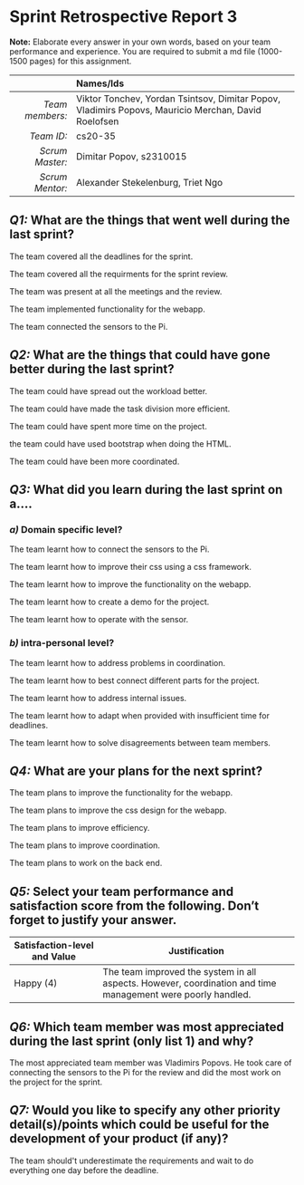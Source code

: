 # Sprint Retrospective Report 3

**Note:** Elaborate every answer in your own words, based on your team performance and experience. You are required to submit a md file (1000-1500 pages) for this assignment.
 
|                  | **Names/Ids**  |
|-----------------:|:---------------|
| *Team members:*  |Viktor Tonchev, Yordan Tsintsov, Dimitar Popov, Vladimirs Popovs, Mauricio Merchan, David Roelofsen|
| *Team ID:*       |cs20-35|
| *Scrum  Master:* |Dimitar Popov, s2310015|
| *Scrum  Mentor:* |Alexander Stekelenburg, Triet Ngo|
 

## *Q1:* What are the things that went well during the last sprint? 

The team covered all the deadlines for the sprint.

The team covered all the requirments for the sprint review.

The team was present at all the meetings and the review.

The team implemented functionality for the webapp.

The team connected the sensors to the Pi.

## *Q2:* What are the things that could have gone better during the last sprint?

The team could have spread out the workload better.

The team could have made the task division more efficient.

The team could have spent more time on the project.

the team could have used bootstrap when doing the HTML.

The team could have been more coordinated.

## *Q3:* What did you learn during the last sprint on a….

### *a)* Domain specific level?

The team learnt how to connect the sensors to the Pi.

The team learnt how to improve their css using a css framework.

The team learnt how to improve the functionality on the webapp.

The team learnt how to create a demo for the project.

The team learnt how to operate with the sensor.

### *b)* intra-personal level?

The team learnt how to address problems in coordination.

The team learnt how to best connect different parts for the project.

The team learnt how to address internal issues.

The team learnt how to adapt when provided with insufficient time for deadlines.

The team learnt how to solve disagreements between team members.

## *Q4:* What are your plans for the next sprint?

The team plans to improve the functionality for the webapp.

The team plans to improve the css design for the webapp.

The team plans to improve efficiency.

The team plans to improve coordination.

The team plans to work on the back end.

## *Q5:* Select your team performance and satisfaction score from the following. Don’t forget to justify your answer.

| **Satisfaction-level  and Value** | **Justification** |
| --------------------------------- | ----------------- |
| Happy  (4)                        |The team improved the system in all aspects. However, coordination and time management were poorly handled.|

## *Q6:* Which team member was most appreciated during the last sprint (only list 1) and why?

The most appreciated team member was Vladimirs Popovs. He took care of connecting the sensors to the Pi for the review and did the most work on the project for the sprint.

## *Q7:*  Would you like to specify any other priority detail(s)/points which could be useful for the development of your product (if any)?
The team should't underestimate the requirements and wait to do everything one day before the deadline.